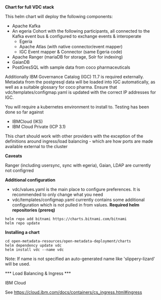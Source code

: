 <!-- SPDX-License-Identifier: Apache-2.0 -->
<!-- Copyright Contributors to the ODPi Egeria project. -->
**Chart for full VDC stack**

This helm chart will deploy the following components:
* Apache Kafka
* An egeria Cohort with the following participants, all connected to the Kafka event bus & configured to exchange events & interoperate
    * Egeria
    * Apache Atlas (with native connector/event mapper)
    * IGC Event mapper & Connector (same Egeria code)
* Apache Ranger (mariaDB for storage, Solr for indexing)
* GaianDB
* PostGresSQL with sample data from coco pharmaceuticals

Additionally IBM Governance Catalog (IGC) 11.7 is required externally. Metadata from the postgresql data will be loaded into IGC automatically, as well as a suitable glossary for coco pharma. Ensure that vdc/templates/configmap.yaml is updated with the correct IP addresses for IGC.

You will require a kubernetes environment to install to. Testing has been done so far against
* IBMCloud (IKS)
* IBM Cloud Private (ICP 3.1)

This chart should work with other providers with the exception of the definitions around ingress/load balancing - which are how ports are made available external to the cluster

**Caveats**

Ranger (including usersync, sync with egeria), Gaian, LDAP are currently not configrred

**Additional configuration**

* vdc/values.yaml is the main place to configure preferences. It is recommended to only change what you need
* vdc/templates/configmap.yaml currently contains some additional configuration which is not pulled in from values. 
**Required helm repositories (prereq)**

```
helm repo add bitnami https://charts.bitnami.com/bitnami
helm repo update
```
**Installing a chart**

```
cd open-metadata-resources/open-metadata-deployment/charts
helm dependency update vdc
helm install vdc --name vdc
```
Note: If name is not specified an auto-generated name like 'slippery-lizard' will be used.

*** Load Balancing & Ingress ***

IBM Cloud

See https://cloud.ibm.com/docs/containers/cs_ingress.html#ingress




